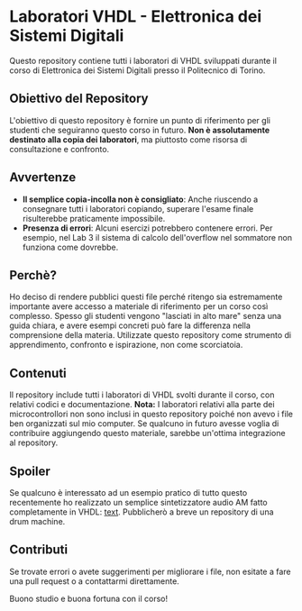 # Laboratori VHDL - Elettronica dei Sistemi Digitali

Questo repository contiene tutti i laboratori di VHDL sviluppati durante il corso di Elettronica dei Sistemi Digitali presso il Politecnico di Torino.

## Obiettivo del Repository

L'obiettivo di questo repository è fornire un punto di riferimento per gli studenti che seguiranno questo corso in futuro. **Non è assolutamente destinato alla copia dei laboratori**, ma piuttosto come risorsa di consultazione e confronto.

## Avvertenze

- **Il semplice copia-incolla non è consigliato**: Anche riuscendo a consegnare tutti i laboratori copiando, superare l'esame finale risulterebbe praticamente impossibile.
- **Presenza di errori**: Alcuni esercizi potrebbero contenere errori. Per esempio, nel Lab 3 il sistema di calcolo dell'overflow nel sommatore non funziona come dovrebbe.

## Perchè?

Ho deciso di rendere pubblici questi file perché ritengo sia estremamente importante avere accesso a materiale di riferimento per un corso così complesso. Spesso gli studenti vengono "lasciati in alto mare" senza una guida chiara, e avere esempi concreti può fare la differenza nella comprensione della materia. Utilizzate questo repository come strumento di apprendimento, confronto e ispirazione, non come scorciatoia.

## Contenuti

Il repository include tutti i laboratori di VHDL svolti durante il corso, con relativi codici e documentazione.
**Nota:** I laboratori relativi alla parte dei microcontrollori non sono inclusi in questo repository poiché non avevo i file ben organizzati sul mio computer. Se qualcuno in futuro avesse voglia di contribuire aggiungendo questo materiale, sarebbe un'ottima integrazione al repository.

## Spoiler

Se qualcuno è interessato ad un esempio pratico di tutto questo recentemente ho realizzato un semplice sintetizzatore audio AM fatto completamente in VHDL: [text](https://github.com/Angelo-politek/PWM_Audio_Synth-VHDL.git).
Pubblicherò a breve un repository di una drum machine.

## Contributi

Se trovate errori o avete suggerimenti per migliorare i file, non esitate a fare una pull request o a contattarmi direttamente.

Buono studio e buona fortuna con il corso!
